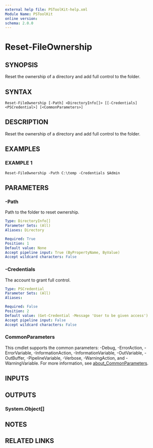 ```yaml
---
external help file: PSToolKit-help.xml
Module Name: PSToolKit
online version:
schema: 2.0.0
---
```


# Reset-FileOwnership

## SYNOPSIS
Reset the ownership of a directory and add full control to the folder.

## SYNTAX

```
Reset-FileOwnership [-Path] <DirectoryInfo[]> [[-Credentials] <PSCredential>] [<CommonParameters>]
```

## DESCRIPTION
Reset the ownership of a directory and add full control to the folder.

## EXAMPLES

### EXAMPLE 1
```
Reset-FileOwnership -Path C:\temp -Credentials $Admin
```

## PARAMETERS

### -Path
Path to the folder to reset ownership.

```yaml
Type: DirectoryInfo[]
Parameter Sets: (All)
Aliases: Directory

Required: True
Position: 1
Default value: None
Accept pipeline input: True (ByPropertyName, ByValue)
Accept wildcard characters: False
```

### -Credentials
The account to grant full control.

```yaml
Type: PSCredential
Parameter Sets: (All)
Aliases:

Required: False
Position: 2
Default value: (Get-Credential -Message 'User to be given access')
Accept pipeline input: False
Accept wildcard characters: False
```

### CommonParameters
This cmdlet supports the common parameters: -Debug, -ErrorAction, -ErrorVariable, -InformationAction, -InformationVariable, -OutVariable, -OutBuffer, -PipelineVariable, -Verbose, -WarningAction, and -WarningVariable. For more information, see [about_CommonParameters](http://go.microsoft.com/fwlink/?LinkID=113216).

## INPUTS

## OUTPUTS

### System.Object[]
## NOTES

## RELATED LINKS
